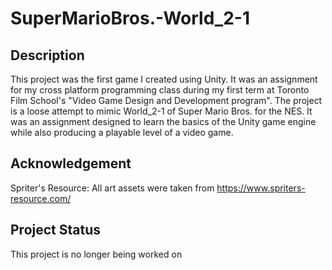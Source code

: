# SuperMarioBros.-World_2-1

## Description
This project was the first game I created using Unity. It was an assignment for my cross platform programming class during my first term at Toronto Film School's "Video Game Design and Development program". The project is a loose attempt to mimic World_2-1 of Super Mario Bros. for the NES. It was an assignment designed to learn the basics of the Unity game engine while also producing a playable level of a video game.

## Acknowledgement
Spriter's Resource: All art assets were taken from https://www.spriters-resource.com/

## Project Status
This project is no longer being worked on
